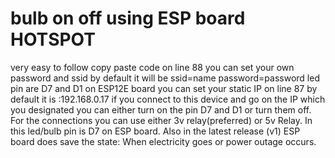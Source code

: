 # bulb on off using ESP board HOTSPOT
 very easy to follow 
copy paste code 
on line 88 you can set your own password and ssid by default it will be 
ssid=name
password=password
led pin are D7 and D1 on ESP12E board 
you can set your static IP on line 87 by default it is :192.168.0.17
if you connect to this device and go on the IP which you designated you can either turn on the pin D7 and D1 or turn them off.
For the connections you can use either 3v relay(preferred) or 5v Relay. In this led/bulb pin is D7 on ESP board.
Also in the latest release (v1) ESP board does save the state: When electricity goes or power outage occurs.
